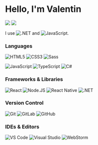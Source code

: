 # Hello, I'm Valentin

[![](https://img.shields.io/badge/-@valentinDiogo-494949?style=flat&logo=github)](https://github.com/valentinDiogo)
[![](https://img.shields.io/badge/-@valentinDiogo-494949?style=flat&logo=gitlab)](https://gitlab.com/valentinDiogo)

I use ![.NET](https://img.shields.io/badge/.NET-5C2D91?style=for-the-badge&logo=.net) and ![JavaScript](https://img.shields.io/badge/JAVASCRIPT-323330?style=for-the-badge&logo=javascript&logoColor=F7DF1E).

### Languages

![HTML5](https://img.shields.io/badge/-HTML5-%23E44D27?style=for-the-badge&logo=html5&logoColor=ffffff)
![CSS3](https://img.shields.io/badge/-CSS3-%231572B6?style=for-the-badge&logo=css3)
![Sass](https://img.shields.io/badge/-SASS-%23CC6699?style=for-the-badge&logo=sass&logoColor=ffffff)

![JavaScript](https://img.shields.io/badge/JAVASCRIPT-323330?style=for-the-badge&logo=javascript&logoColor=F7DF1E)
![TypeScript](https://img.shields.io/badge/TYPESCRIPT-007ACC?style=for-the-badge&logo=typescript&logoColor=ffffff)
![C#](https://img.shields.io/badge/C%23-%23239120?style=for-the-badge&logo=c-sharp&logoColor=white)

### Frameworks & Libraries

![React](https://img.shields.io/badge/REACT-%23282C34?style=for-the-badge&logo=react)
![Node.JS](https://img.shields.io/badge/NODE.JS-43853D?style=for-the-badge&logo=node.js&logoColor=ffffff)
![React Native](https://img.shields.io/badge/REACT%20NATIVE-%23282C34?style=for-the-badge&logo=react)
![.NET](https://img.shields.io/badge/.NET-5C2D91?style=for-the-badge&logo=.net)

### Version Control

![Git](https://img.shields.io/badge/-GIT-%23F05032?style=flat-square&logo=git&logoColor=%23ffffff)
![GitLab](https://img.shields.io/badge/-GITLAB-FCA121?style=flat-square&logo=gitlab)
![GitHub](https://img.shields.io/badge/-GITHUB-100000?style=flat-square&logo=github)

### IDEs & Editors

![VS Code](https://img.shields.io/badge/-VSCODE-%23007ACC?style=flat-square&logo=visual-studio-code)
![Visual Studio](https://img.shields.io/badge/-VISUAL%20STUDIO-663399?style=flat-square&logo=visual-studio)
![WebStorm](https://img.shields.io/badge/-WEBSTORM-143?style=flat-square&logo=webstorm&logoColor=white&color=black)
